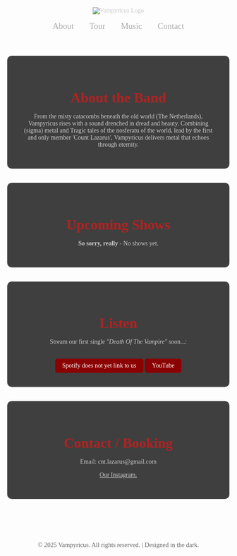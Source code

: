 <!DOCTYPE html>
<html lang="en">
<head>
  <meta charset="UTF-8" />
  <meta name="viewport" content="width=device-width, initial-scale=1.0"/>
  <title>Vampyricus - Doom Metal from the Shadows</title>
  <style>
    body {
      margin: 0;
      font-family: 'Georgia', serif;
      background: url('https://example.com/dark-forest.jpg') no-repeat center center fixed;
      background-size: cover;
      color: #ccc;
      text-align: center;
    }

    header {
      background-color: rgba(0, 0, 0, 0.8);
      padding: 2rem 0 1rem 0;
    }

    header img {
      max-width: 300px;
      height: auto;
    }

    nav {
      margin-top: 1rem;
    }

    nav a {
      margin: 0 1rem;
      color: #aaa;
      text-decoration: none;
      font-size: 1.2rem;
    }

    nav a:hover {
      color: #fff;
    }

    section {
      background-color: rgba(0, 0, 0, 0.75);
      margin: 2rem auto;
      max-width: 800px;
      padding: 2rem;
      border-radius: 10px;
    }

    h2 {
      color: #b22222;
      font-size: 2rem;
      margin-bottom: 1rem;
    }

    footer {
      margin-top: 4rem;
      padding: 2rem;
      font-size: 0.9rem;
      color: #666;
    }

    a.button {
      display: inline-block;
      margin-top: 1rem;
      padding: 0.5rem 1rem;
      background-color: #8b0000;
      color: #fff;
      text-decoration: none;
      border-radius: 5px;
    }

    a.button:hover {
      background-color: #a52a2a;
    }
  </style>
</head>
<body>

  <header>
    <img src="Logo vamp.png" alt="Vampyricus Logo" />
    <nav>
      <a href="#about" aria-label="About the band">About</a>
      <a href="#tour" aria-label="Upcoming shows">Tour</a>
      <a href="#music" aria-label="Listen to our music">Music</a>
      <a href="#contact" aria-label="Contact and booking">Contact</a>
    </nav>
  </header>

  <section id="about">
    <h2>About the Band</h2>
    <p>
      From the misty catacombs beneath the old world (The Netherlands), Vampyricus rises with a sound drenched in dread and beauty. 
      Combining (sigma) metal and Tragic tales of the nosferatu of the world, lead by the first and only member 'Count Lazarus', Vampyricus delivers metal that echoes 
      through eternity.
    </p>
  </section>

  <section id="tour">
    <h2>Upcoming Shows</h2>
    <ul style="list-style: none; padding: 0;">
      <li><strong>So sorry, really</strong> - No shows yet.</li>
    </ul>
  </section>

  <section id="music">
    <h2>Listen</h2>
    <p>Stream our first single <em>"Death Of The Vampire"</em> soon...:</p>
    <a class="button" href="https://open.spotify.com" target="_blank" aria-label="Listen on Spotify">Spotify does not yet link to us</a>
	<a class="button" href="https://www.youtube.com/@Vampyricus-band" target="_blank" aria-label="Visit Vampyricus on YouTube">YouTube</a>
  </section>

  <section id="contact">
    <h2>Contact / Booking</h2>
    <p>Email: cnt.lazarus@gmail.com </p>
    <p>
      <a href="https://www.instagram.com/vampyricus_band/" target="_blank" style="color:#ccc; text-decoration: underline;" aria-label="Visit our Instagram page">
        Our Instagram.
      </a>
    </p>
  </section>

  <footer>
    &copy; 2025 Vampyricus. All rights reserved. | Designed in the dark.
  </footer>

</body>
</html>
